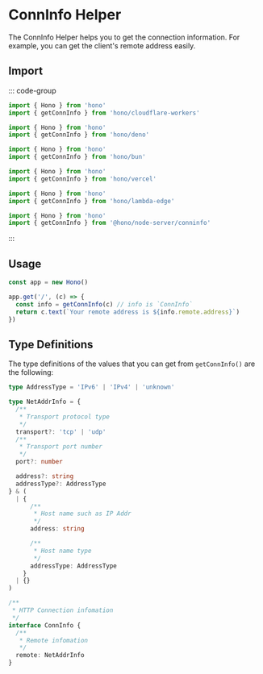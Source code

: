 # ConnInfo Helper

The ConnInfo Helper helps you to get the connection information. For example, you can get the client's remote address easily.

## Import

::: code-group

```ts [Cloudflare Workers]
import { Hono } from 'hono'
import { getConnInfo } from 'hono/cloudflare-workers'
```

```ts [Deno]
import { Hono } from 'hono'
import { getConnInfo } from 'hono/deno'
```

```ts [Bun]
import { Hono } from 'hono'
import { getConnInfo } from 'hono/bun'
```

```ts [Vercel]
import { Hono } from 'hono'
import { getConnInfo } from 'hono/vercel'
```

```ts [Lambda@Edge]
import { Hono } from 'hono'
import { getConnInfo } from 'hono/lambda-edge'
```

```ts [Node.js]
import { Hono } from 'hono'
import { getConnInfo } from '@hono/node-server/conninfo'
```

:::

## Usage

```ts
const app = new Hono()

app.get('/', (c) => {
  const info = getConnInfo(c) // info is `ConnInfo`
  return c.text(`Your remote address is ${info.remote.address}`)
})
```

## Type Definitions

The type definitions of the values that you can get from `getConnInfo()` are the following:

```ts
type AddressType = 'IPv6' | 'IPv4' | 'unknown'

type NetAddrInfo = {
  /**
   * Transport protocol type
   */
  transport?: 'tcp' | 'udp'
  /**
   * Transport port number
   */
  port?: number

  address?: string
  addressType?: AddressType
} & (
  | {
      /**
       * Host name such as IP Addr
       */
      address: string

      /**
       * Host name type
       */
      addressType: AddressType
    }
  | {}
)

/**
 * HTTP Connection infomation
 */
interface ConnInfo {
  /**
   * Remote infomation
   */
  remote: NetAddrInfo
}
```
